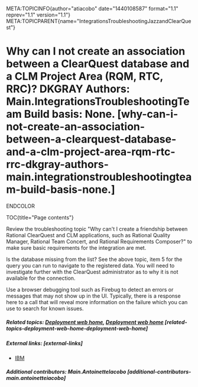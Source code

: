 META:TOPICINFO{author="atiacobo" date="1440108587" format="1.1"
reprev="1.1" version="1.1"}
META:TOPICPARENT{name="IntegrationsTroubleshootingJazzandClearQuest"}

# Why can I not create an association between a ClearQuest database and a CLM Project Area (RQM, RTC, RRC)? DKGRAY Authors: Main.IntegrationsTroubleshootingTeam Build basis: None. [why-can-i-not-create-an-association-between-a-clearquest-database-and-a-clm-project-area-rqm-rtc-rrc-dkgray-authors-main.integrationstroubleshootingteam-build-basis-none.]

ENDCOLOR

TOC{title="Page contents"}

Review the troubleshooting topic "Why can't I create a friendship
between Rational ClearQuest and CLM applications, such as Rational
Quality Manager, Rational Team Concert, and Rational Requirements
Composer?" to make sure basic requirements for the integration are met.

Is the database missing from the list? See the above topic, item 5 for
the query you can run to navigate to the registered data. You will need
to investigate further with the ClearQuest administrator as to why it is
not available for the connection.

Use a browser debugging tool such as Firebug to detect an errors or
messages that may not show up in the UI. Typically, there is a response
here to a call that will reveal more information on the failure which
you can use to search for known issues.

##### Related topics: [Deployment web home](DeploymentWebHome), [Deployment web home](DeploymentWebHome) [related-topics-deployment-web-home-deployment-web-home]

##### External links: [external-links]

-   [IBM](https://www.ibm.com)

##### Additional contributors: Main.AntoinetteIacobo [additional-contributors-main.antoinetteiacobo]
